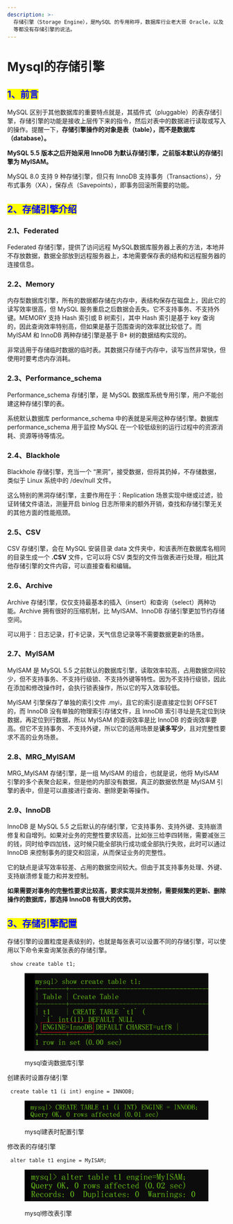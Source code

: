 ```yaml
---
description: >-
  存储引擎（Storage Engine），是MySQL 的专用称呼，数据库行业老大哥 Oracle，以及 SQL Server，PostgreSQL
  等都没有存储引擎的说法。
---
```


# Mysql的存储引擎

## <mark style="color:blue;">1、前言</mark>

MySQL 区别于其他数据库的重要特点就是，其插件式（pluggable）的表存储引擎，存储引擎的功能是接收上层传下来的指令，然后对表中的数据进行读取或写入的操作。提醒一下，**存储引擎操作的对象是表（table），而不是数据库（database）。**

**MySQL 5.5 版本之后开始采用 InnoDB 为默认存储引擎，之前版本默认的存储引擎为 MyISAM。**

MySQL 8.0 支持 9 种存储引擎，但只有 InnoDB 支持事务（Transactions），分布式事务（XA），保存点（Savepoints），即事务回滚所需要的功能。

## <mark style="color:blue;">2、存储引擎介绍</mark>

### **2.1、Federated**

Federated 存储引擎，提供了访问远程 MySQL数据库服务器上表的方法，本地并不存放数据，数据全部放到远程服务器上，本地需要保存表的结构和远程服务器的连接信息。

### **2.2、Memory**

内存型数据库引擎，所有的数据都存储在内存中，表结构保存在磁盘上，因此它的读写效率很高，但 MySQL 服务重启之后数据会丢失。它不支持事务、不支持外键。MEMORY 支持 Hash 索引或 B 树索引，其中 Hash 索引是基于 key 查询的，因此查询效率特别高，但如果是基于范围查询的效率就比较低了。而 MyISAM 和 InnoDB 两种存储引擎是基于 B+ 树的数据结构实现的。

非常适用于存储临时数据的临时表。其数据只存储于内存中，读写当然非常快，但使用时要考虑内存消耗。

### **2.3、Performance\_schema**

Performance\_schema 存储引擎，是 MySQL 数据库系统专用引擎，用户不能创建这种存储引擎的表。

系统默认数据库 performance\_schema 中的表就是采用这种存储引擎。数据库 performance\_schema 用于监控 MySQL 在一个较低级别的运行过程中的资源消耗、资源等待等情况。

### **2.4、Blackhole**

Blackhole 存储引擎，充当一个 “黑洞”，接受数据，但将其扔掉，不存储数据，类似于 Linux 系统中的 /dev/null 文件。

这么特别的黑洞存储引擎，主要作用在于：Replication 场景实现中继或过滤，验证转储文件语法，测量开启 binlog 日志所带来的额外开销，查找和存储引擎无关的其他方面的性能瓶颈。

### **2.5、CSV**

CSV 存储引擎，会在 MySQL 安装目录 data 文件夹中，和该表所在数据库名相同的目录生成一个 **.CSV** 文件，它可以将 CSV 类型的文件当做表进行处理，相比其他存储引擎的文件内容，可以直接查看和编辑。

### **2.6、Archive**

Archive 存储引擎，仅仅支持最基本的插入（insert）和查询（select）两种功能。Archive 拥有很好的压缩机制，比 MyISAM、InnoDB 存储引擎更加节约存储空间。

可以用于：日志记录，打卡记录，天气信息记录等不需要数据更新的场景。

### **2.7、MyISAM**

MyISAM 是 MySQL 5.5 之前默认的数据库引擎，读取效率较高，占用数据空间较少，但不支持事务、不支持行级锁、不支持外键等特性。因为不支持行级锁，因此在添加和修改操作时，会执行锁表操作，所以它的写入效率较低。

MyISAM 引擎保存了单独的索引文件 .myi，且它的索引是直接定位到 OFFSET 的，而 InnoDB 没有单独的物理索引存储文件，且 InnoDB 索引寻址是先定位到块数据，再定位到行数据，所以 MyISAM 的查询效率是比 InnoDB 的查询效率要高。但它不支持事务、不支持外键，所以它的适用场景是**读多写少**，且对完整性要求不高的业务场景。

### **2.8、MRG\_MyISAM**

MRG\_MyISAM 存储引擎，是一组 MyISAM 的组合，也就是说，他将 MyISAM 引擎的多个表聚合起来，但是他的内部没有数据，真正的数据依然是 MyISAM 引擎的表中，但是可以直接进行查询、删除更新等操作。

### **2.9、InnoDB**

InnoDB 是 MySQL 5.5 之后默认的存储引擎，它支持事务、支持外键、支持崩溃修复和自增列。如果对业务的完整性要求较高，比如张三给李四转账，需要减张三的钱，同时给李四加钱，这时候只能全部执行成功或全部执行失败，此时可以通过 InnoDB 来控制事务的提交和回滚，从而保证业务的完整性。

它的缺点是读写效率较差、占用的数据空间较大。但由于其支持事务处理、外键、支持崩溃修复能力和并发控制。

**如果需要对事务的完整性要求比较高，要求实现并发控制，需要频繁的更新、删除操作的数据库，那选择 InnoDB 有很大的优势。**

## <mark style="color:blue;">3、存储引擎配置</mark>

存储引擎的设置粒度是表级别的，也就是每张表可以设置不同的存储引擎，可以使用以下命令来查询某张表的存储引擎。

```
 show create table t1;
```



<figure><img src="../.gitbook/assets/mysql查询数据库引擎" alt=""><figcaption><p>mysql查询数据库引擎</p></figcaption></figure>

创建表时设置存储引擎

```
 create table t1 (i int) engine = INNODB;
```

<figure><img src="../.gitbook/assets/mysql建表时配置引擎" alt=""><figcaption><p>mysql建表时配置引擎</p></figcaption></figure>

修改表的存储引擎

```
 alter table t1 engine = MyISAM;
```

<figure><img src="../.gitbook/assets/mysql修改表引擎" alt=""><figcaption><p>mysql修改表引擎</p></figcaption></figure>
